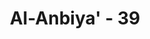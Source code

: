 ---
title: "Al-Anbiya' - 39"
no: 39
arabic_no: ٣٩
ayah: لَوْ يَعْلَمُ الَّذِيْنَ كَفَرُوْا حِيْنَ لَا يَكُفُّوْنَ عَنْ وُّجُوْهِهِمُ النَّارَ وَلَا عَنْ ظُهُوْرِهِمْ وَلَا هُمْ يُنْصَرُوْنَ 
translation: "Seandainya orang kafir itu mengetahui, ketika mereka itu tidak mampu mengelakkan api neraka dari wajah dan punggung mereka, sedang mereka tidak mendapat pertolongan (tentulah mereka tidak meminta disegerakan)."
tafsir: "Dalam ayat ini Allah memperlihatkan betapa nekadnya kaum kafir itu, ketika mereka berkata kepada Nabi Muhammad dan kaum Muslimin dengan sikap menantang, \"Kapankah azab akhirat yang dijanjikan itu akan datang? Jika ancaman itu benar, cobalah perlihatkan sekarang juga!\"\n\nMereka meminta segera didatangkan azab Allah kepadanya, ucapan itu menunjukkan bahwa mereka sebenarnya tidak percaya sama sekali tentang adanya azab tersebut. Dengan sendirinya, mereka juga tidak percaya tentang hari akhirat, serta kekuasaan Allah untuk memperhitungkan dan membalas perbuatan manusia."
---